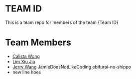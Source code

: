 # TEAM ID
This is a team repo for members of the team {Team ID}

# Team Members
* [Calista Wong](members/calistaWong.md)
* [Lim Xiu Jia](members/xiujiaLim.md)
* [Jerry Wang](/members/JerryWang.md)
JamieDoesNotLikeCoding
ebifurai-no-shippo
* new line hoes
